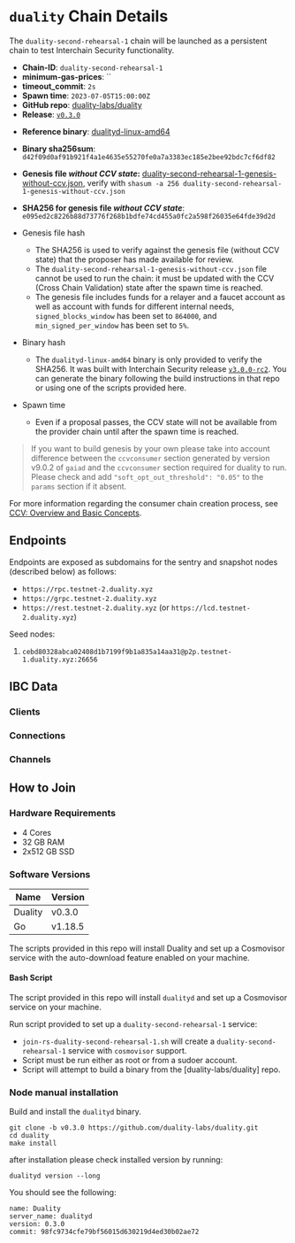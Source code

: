 
# `duality` Chain Details

The `duality-second-rehearsal-1` chain will be launched as a persistent chain to test Interchain Security functionality.

* **Chain-ID**: `duality-second-rehearsal-1`
* **minimum-gas-prices**: ``
* **timeout_commit**: `2s`
* **Spawn time**: `2023-07-05T15:00:00Z`
* **GitHub repo**: [duality-labs/duality](https://github.com/duality-labs/duality.git)
* **Release**: [`v0.3.0`](https://github.com/duality-labs/duality/releases/tag/v0.3.0)
<!-- * **Genesis file with CCV state:** [duality-second-rehearsal-1-genesis.json](duality-second-rehearsal-1-genesis.json) -->

* **Reference binary**: [dualityd-linux-amd64](./dualityd-linux-amd64.tar.gz)
* **Binary sha256sum**: `d42f09d0af91b921f4a1e4635e55270fe0a7a3383ec185e2bee92bdc7cf6df82`
* **Genesis file _without CCV state_:** [duality-second-rehearsal-1-genesis-without-ccv.json](duality-second-rehearsal-1-genesis-without-ccv.json), verify with `shasum -a 256 duality-second-rehearsal-1-genesis-without-ccv.json`
* **SHA256 for genesis file _without CCV state_**: `e095ed2c8226b88d73776f268b1bdfe74cd455a0fc2a598f26035e64fde39d2d`

* Genesis file hash
  * The SHA256 is used to verify against the genesis file (without CCV state) that the proposer has made available for review.
  * The `duality-second-rehearsal-1-genesis-without-ccv.json` file cannot be used to run the chain: it must be updated with the CCV (Cross Chain Validation) state after the spawn time is reached.
  * The genesis file includes funds for a relayer and a faucet account as well as account with funds for different internal needs, `signed_blocks_window` has been set to `864000`, and `min_signed_per_window` has been set to `5%`.
* Binary hash
  * The `dualityd-linux-amd64` binary is only provided to verify the SHA256. It was built with Interchain Security release [`v3.0.0-rc2`](https://github.com/cosmos/interchain-security/releases/tag/v3.0.0-rc2). You can generate the binary following the build instructions in that repo or using one of the scripts provided here.
* Spawn time
  * Even if a proposal passes, the CCV state will not be available from the provider chain until after the spawn time is reached.

> If you want to build genesis by your own please take into account difference between the `ccvconsumer` section generated by version v9.0.2 of `gaiad` and the `ccvconsumer` section required for duality to run. Please check and add `"soft_opt_out_threshold": "0.05"` to the `params` section if it absent.

For more information regarding the consumer chain creation process, see [CCV: Overview and Basic Concepts](https://github.com/cosmos/ibc/blob/main/spec/app/ics-028-cross-chain-validation/overview_and_basic_concepts.md).

## Endpoints

Endpoints are exposed as subdomains for the sentry and snapshot nodes (described below) as follows:

* `https://rpc.testnet-2.duality.xyz`
* `https://grpc.testnet-2.duality.xyz`
* `https://rest.testnet-2.duality.xyz` (or `https://lcd.testnet-2.duality.xyz`)

Seed nodes:

1. `cebd80328abca02408d1b7199f9b1a835a14aa31@p2p.testnet-1.duality.xyz:26656`

## IBC Data

### Clients

<!-- These are commented out because they are example values. -->
<!-- * `07-tendermint-0`
  * Counterparty: [`provider`](/replicated-security/provider/README.md) `07-tendermint-14` -->

### Connections

<!-- These are commented out because they are example values. -->
<!-- * `connection-0`
  * Counterparty: [`provider`](/replicated-security/provider/README.md) `connection-10` -->

### Channels

<!-- These are commented out because they are example values. -->
<!-- * `channel-0`: consumer port
  * Counterparty: [`provider`](/replicated-security/provider/README.md) `channel-17`
* `channel-1`: transfer port
  * Counterparty: [`provider`](/replicated-security/provider/README.md) `channel-18` -->

## How to Join

### Hardware Requirements

* 4 Cores
* 32 GB RAM
* 2x512 GB SSD

### Software Versions

| Name               | Version  |
|--------------------|----------|
| Duality            | v0.3.0   |
| Go                 | v1.18.5  |

The scripts provided in this repo will install Duality and set up a Cosmovisor service with the auto-download feature enabled on your machine.

#### Bash Script

The script provided in this repo will install `dualityd` and set up a Cosmovisor service on your machine.

Run script provided to set up a `duality-second-rehearsal-1` service:

* `join-rs-duality-second-rehearsal-1.sh` will create a `duality-second-rehearsal-1` service with `cosmovisor` support.
* Script must be run either as root or from a sudoer account.
* Script will attempt to build a binary from the [duality-labs/duality] repo.

### Node manual installation

Build and install the `dualityd` binary.

```
git clone -b v0.3.0 https://github.com/duality-labs/duality.git
cd duality
make install
```

after installation please check installed version by running:

`dualityd version --long`

You should see the following:

```
name: Duality
server_name: dualityd
version: 0.3.0
commit: 98fc9734cfe79bf56015d630219d4ed30b02ae72
```
